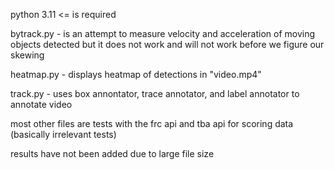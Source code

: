 python 3.11 <= is required

bytrack.py - is an attempt to measure velocity and acceleration of moving objects detected but it does not work and will not work before we figure our skewing


heatmap.py - displays heatmap of detections in "video.mp4"


track.py - uses box annontator, trace annotator, and label annotator to annotate video


most other files are tests with the frc api and tba api for scoring data (basically irrelevant tests)

results have not been added due to large file size
